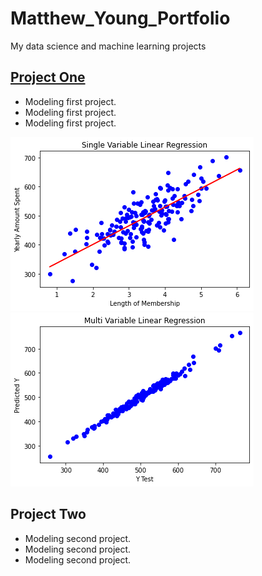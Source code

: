 # Matthew_Young_Portfolio
My data science and machine learning projects

## [Project One](https://github.com/mbyoung99/Linear_Regressions)
* Modeling first project.
* Modeling first project.
* Modeling first project.

![](/Images/LinearModelPlotSingleVar.png)
![](/Images/LinearModelPlotMultiVar.png)


## Project Two
* Modeling second project.
* Modeling second project.
* Modeling second project.
